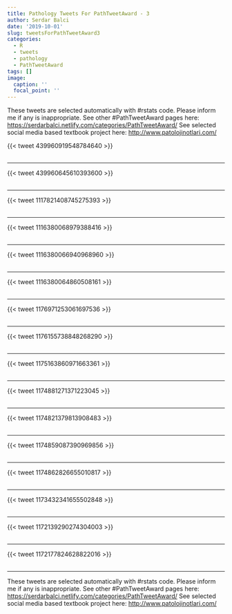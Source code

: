 ```yaml
---
title: Pathology Tweets For PathTweetAward - 3
author: Serdar Balci
date: '2019-10-01'
slug: tweetsForPathTweetAward3
categories:
  - R
  - tweets
  - pathology
  - PathTweetAward
tags: []
image:
  caption: ''
  focal_point: ''
---
```



These tweets are selected automatically with #rstats code. Please inform me if any is inappropriate.
See other #PathTweetAward pages here: https://serdarbalci.netlify.com/categories/PathTweetAward/ 
See selected social media based textbook project here: http://www.patolojinotlari.com/

{{< tweet 439960919548784640 >}}
<br>
<br>
<hr>
{{< tweet 439960645610393600 >}}
<br>
<br>
<hr>
{{< tweet 1117821408745275393 >}}
<br>
<br>
<hr>
{{< tweet 1116380068979388416 >}}
<br>
<br>
<hr>
{{< tweet 1116380066940968960 >}}
<br>
<br>
<hr>
{{< tweet 1116380064860508161 >}}
<br>
<br>
<hr>
{{< tweet 1176971253061697536 >}}
<br>
<br>
<hr>
{{< tweet 1176155738848268290 >}}
<br>
<br>
<hr>
{{< tweet 1175163860971663361 >}}
<br>
<br>
<hr>
{{< tweet 1174881271371223045 >}}
<br>
<br>
<hr>
{{< tweet 1174821379813908483 >}}
<br>
<br>
<hr>
{{< tweet 1174859087390969856 >}}
<br>
<br>
<hr>
{{< tweet 1174862826655010817 >}}
<br>
<br>
<hr>
{{< tweet 1173432341655502848 >}}
<br>
<br>
<hr>
{{< tweet 1172139290274304003 >}}
<br>
<br>
<hr>
{{< tweet 1172177824628822016 >}}
<br>
<br>
<hr>


These tweets are selected automatically with #rstats code. Please inform me if any is inappropriate.
See other #PathTweetAward pages here: https://serdarbalci.netlify.com/categories/PathTweetAward/ 
See selected social media based textbook project here: http://www.patolojinotlari.com/
